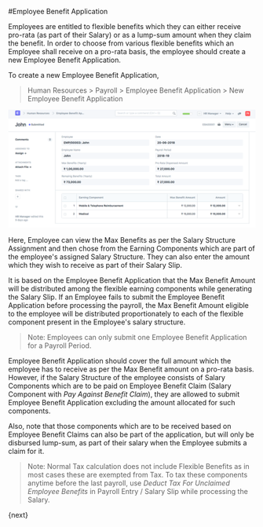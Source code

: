<!-- add-breadcrumbs -->
#Employee Benefit Application

Employees are entitled to flexible benefits which they can either receive pro-rata (as part of their Salary) or as a lump-sum amount when they claim the benefit. In order to choose from various flexible benefits which an Employee shall receive on a pro-rata basis, the employee should create a new Employee Benefit Application.

To create a new Employee Benefit Application,

> Human Resources > Payroll > Employee Benefit Application > New Employee Benefit Application

<img class="screenshot" alt="Employee Benefit Application" src="../assets/employee-benefit-application.png">

Here, Employee can view the Max Benefits as per the Salary Structure Assignment and then chose from the Earning Components which are part of the employee's assigned Salary Structure. They can also enter the amount which they wish to receive as part of their Salary Slip.

It is based on the Employee Benefit Application that the Max Benefit Amount will be distributed among the flexible earning components while generating the Salary Slip. If an Employee fails to submit the Employee Benefit Application before processing the payroll, the Max Benefit Amount eligible to the employee will be distributed proportionately to each of the flexible component present in the Employee's salary structure.

> Note: Employees can only submit one Employee Benefit Application for a Payroll Period.

Employee Benefit Application should cover the full amount which the employee has to receive as per the Max Benefit amount on a pro-rata basis. However, if the Salary Structure of the employee consists of Salary Components which are to be paid on Employee Benefit Claim (Salary Component with _Pay Against Benefit Claim_), they are allowed to submit Employee Benefit Application excluding the amount allocated for such components.

Also, note that those components which are to be received based on Employee Benefit Claims can also be part of the application, but will only be disbursed lump-sum, as part of their salary when the Employee submits a claim for it.

> Note: Normal Tax calculation does not include Flexible Benefits as in most cases these are exempted from Tax. To tax these components anytime before the last payroll, use _Deduct Tax For Unclaimed Employee Benefits_ in Payroll Entry / Salary Slip while processing the Salary.

{next}
